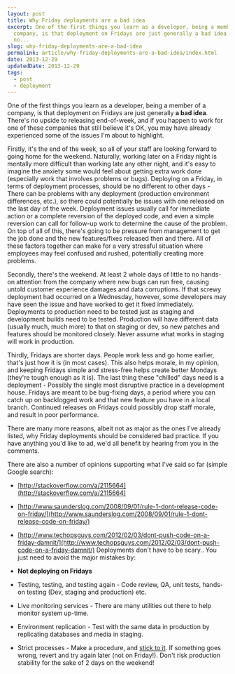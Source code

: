 ```yaml
---
layout: post
title: Why Friday deployments are a bad idea
excerpt: One of the first things you learn as a developer, being a member of a
  company, is that deployment on Fridays are just generally a bad idea. There's
  no...
slug: why-friday-deployments-are-a-bad-idea
permalink: article/why-friday-deployments-are-a-bad-idea/index.html
date: 2013-12-29
updatedDate: 2013-12-29
tags:
  - post
  - deployment
---
```


One of the first things you learn as a developer, being a member of a company, is that deployment on Fridays are just generally **a bad idea**. There's no upside to releasing end-of-week, and if you happen to work for one of these companies that still believe it's OK, you may have already experienced some of the issues I'm about to highlight.

Firstly, it's the end of the week, so all of your staff are looking forward to going home for the weekend. Naturally, working later on a Friday night is mentally more difficult than working late any other night, and it's easy to imagine the anxiety some would feel about getting extra work done (especially work that involves problems or bugs). Deploying on a Friday, in terms of deployment processes, should be no different to other days - There can be problems with any deployment (production environment differences, etc.), so there could potentially be issues with one released on the last day of the week. Deployment issues usually call for immediate action or a complete reversion of the deployed code, and even a simple reversion can call for follow-up work to determine the cause of the problem. On top of all of this, there's going to be pressure from management to get the job done and the new features/fixes released then and there. All of these factors together can make for a very stressful situation where employees may feel confused and rushed, potentially creating more problems.

Secondly, there's the weekend. At least 2 whole days of little to no hands-on attention from the company where new bugs can run free, causing untold customer experience damages and data corruptions. If that screwy deployment had occurred on a Wednesday, however, some developers may have seen the issue and have worked to get it fixed immediately. Deployments to production need to be tested just as staging and development builds need to be tested. Production will have different data (usually much, much more) to that on staging or dev, so new patches and features should be monitored closely. Never assume what works in staging will work in production.

Thirdly, Fridays are shorter days. People work less and go home earlier, that's just how it is (in most cases). This also helps morale, in my opinion, and keeping Fridays simple and stress-free helps create better Mondays (they're tough enough as it is). The last thing these "chilled" days need is a deployment - Possibly the single most disruptive practice in a development house. Fridays are meant to be bug-fixing days, a period where you can catch up on backlogged work and that new feature you have in a local branch. Continued releases on Fridays could possibly drop staff morale, and result in poor performance.

There are many more reasons, albeit not as major as the ones I've already listed, why Friday deployments should be considered bad practice. If you have anything you'd like to ad, we'd all benefit by hearing from you in the comments.

There are also a number of opinions supporting what I've said so far (simple Google search):

*   [http://stackoverflow.com/a/2115664](http://stackoverflow.com/a/2115664)
*   [http://www.saunderslog.com/2008/09/01/rule-1-dont-release-code-on-friday/](http://www.saunderslog.com/2008/09/01/rule-1-dont-release-code-on-friday/)
*   [http://www.techopsguys.com/2012/02/03/dont-push-code-on-a-friday-damnit/](http://www.techopsguys.com/2012/02/03/dont-push-code-on-a-friday-damnit/)
Deployments don't have to be scary.. You just need to avoid the major mistakes by:

*   **Not deploying on Fridays**
*   Testing, testing, and testing again - Code review, QA, unit tests, hands-on testing (Dev, staging and production) etc.
*   Live monitoring services - There are many utilities out there to help monitor system up-time.
*   Environment replication - Test with the same data in production by replicating databases and media in staging.
*   Strict processes - Make a procedure, and <span style="text-decoration: underline;">stick to it</span>. If something goes wrong, revert and try again later (not on Friday!).
Don't risk production stability for the sake of 2 days on the weekend!
